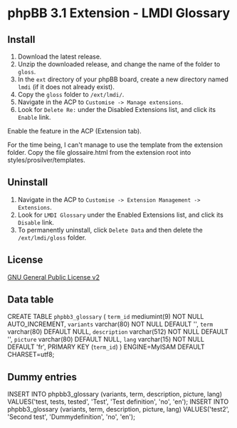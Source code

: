 # phpBB 3.1 Extension - LMDI Glossary

## Install

1. Download the latest release.
2. Unzip the downloaded release, and change the name of the folder to `gloss`.
3. In the `ext` directory of your phpBB board, create a new directory named `lmdi` (if it does not already exist).
4. Copy the `gloss` folder to `/ext/lmdi/`.
5. Navigate in the ACP to `Customise -> Manage extensions`.
6. Look for `Delete Re:` under the Disabled Extensions list, and click its `Enable` link.

Enable the feature in the ACP (Extension tab).

For the time being, I can't manage to use the template from the extension folder. 
Copy the file glossaire.html from the extension root into styles/prosilver/templates.

## Uninstall

1. Navigate in the ACP to `Customise -> Extension Management -> Extensions`.
2. Look for `LMDI Glossary` under the Enabled Extensions list, and click its `Disable` link.
3. To permanently uninstall, click `Delete Data` and then delete the `/ext/lmdi/gloss` folder.

## License
[GNU General Public License v2](http://opensource.org/licenses/GPL-2.0)

## Data table
CREATE TABLE `phpbb3_glossary` (
  `term_id` mediumint(9) NOT NULL AUTO_INCREMENT,
  `variants` varchar(80) NOT NULL DEFAULT '',
  `term` varchar(80) DEFAULT NULL,
  `description` varchar(512) NOT NULL DEFAULT '',
  `picture` varchar(80) DEFAULT NULL,
  `lang` varchar(15) NOT NULL DEFAULT 'fr',
  PRIMARY KEY (`term_id`)
) ENGINE=MyISAM DEFAULT CHARSET=utf8;

## Dummy entries
INSERT INTO phpbb3_glossary (variants, term, description, picture, lang) 
VALUES('test, tests, tested', 'Test', 'Test definition', 'no', 'en');
INSERT INTO phpbb3_glossary (variants, term, description, picture, lang) 
VALUES('test2', 'Second test', 'Dummydefinition', 'no', 'en');
